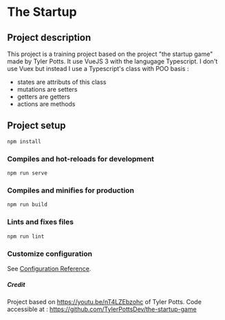 # The Startup

## Project description
This project is a training project based on the project "the startup game" made by Tyler Potts.
It use VueJS 3 with the langugage Typescript.
I don't use Vuex but instead I use a Typescript's class with POO basis :
  - states are attributs of this class
  - mutations are setters
  - getters are getters
  - actions are methods

## Project setup
```
npm install
```

### Compiles and hot-reloads for development
```
npm run serve
```

### Compiles and minifies for production
```
npm run build
```

### Lints and fixes files
```
npm run lint
```

### Customize configuration
See [Configuration Reference](https://cli.vuejs.org/config/).

##### Credit
Project based on https://youtu.be/nT4LZEbzohc of Tyler Potts.
Code accessible at : https://github.com/TylerPottsDev/the-startup-game
